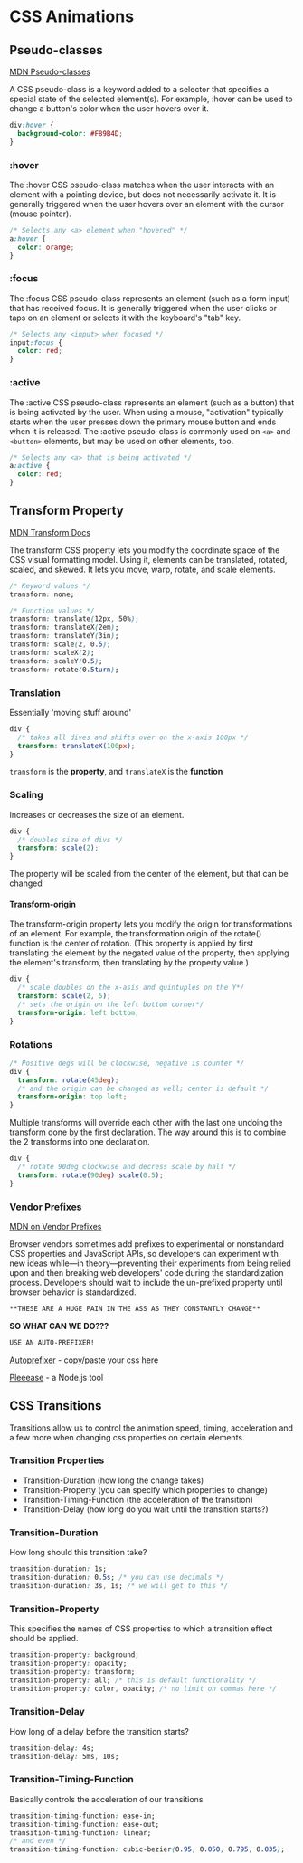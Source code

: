 # CSS Animations

## Pseudo-classes

[MDN Pseudo-classes](https://developer.mozilla.org/en-US/docs/Web/CSS/Pseudo-classes)

A CSS pseudo-class is a keyword added to a selector that specifies a special state of the selected element(s). For example, :hover can be used to change a button's color when the user hovers over it.

```css
div:hover {
  background-color: #F89B4D;
}
```

### :hover

The :hover CSS pseudo-class matches when the user interacts with an element with a pointing device, but does not necessarily activate it. It is generally triggered when the user hovers over an element with the cursor (mouse pointer).

```css
/* Selects any <a> element when "hovered" */
a:hover {
  color: orange;
}
```

### :focus

The :focus CSS pseudo-class represents an element (such as a form input) that has received focus. It is generally triggered when the user clicks or taps on an element or selects it with the keyboard's "tab" key.

```css
/* Selects any <input> when focused */
input:focus {
  color: red;
}
```

### :active

The :active CSS pseudo-class represents an element (such as a button) that is being activated by the user. When using a mouse, "activation" typically starts when the user presses down the primary mouse button and ends when it is released. The :active pseudo-class is commonly used on `<a>` and `<button>` elements, but may be used on other elements, too.

```css
/* Selects any <a> that is being activated */
a:active {
  color: red;
}
```

## Transform Property

[MDN Transform Docs](https://developer.mozilla.org/en-US/docs/Web/CSS/transform?v=control)

The transform CSS property lets you modify the coordinate space of the CSS visual formatting model. Using it, elements can be translated, rotated, scaled, and skewed. It lets you move, warp, rotate, and scale elements.

```css
/* Keyword values */
transform: none;

/* Function values */
transform: translate(12px, 50%);
transform: translateX(2em);
transform: translateY(3in);
transform: scale(2, 0.5);
transform: scaleX(2);
transform: scaleY(0.5);
transform: rotate(0.5turn);
```

### Translation

Essentially 'moving stuff around'

```css
div {
  /* takes all dives and shifts over on the x-axis 100px */
  transform: translateX(100px);
}
```

`transform` is the **property**, and `translateX` is the **function**

### Scaling

Increases or decreases the size of an element.

```css
div {
  /* doubles size of divs */
  transform: scale(2);
}
```

The property will be scaled from the center of the element, but that can be changed

#### Transform-origin

The transform-origin property lets you modify the origin for transformations of an element. For example, the transformation origin of the rotate() function is the center of rotation. (This property is applied by first translating the element by the negated value of the property, then applying the element's transform, then translating by the property value.)

```css
div {
  /* scale doubles on the x-asis and quintuples on the Y*/
  transform: scale(2, 5);
  /* sets the origin on the left bottom corner*/
  transform-origin: left bottom;
}
```

### Rotations

```css
/* Positive degs will be clockwise, negative is counter */
div {
  transform: rotate(45deg);
  /* and the origin can be changed as well; center is default */
  transform-origin: top left;
}
```

Multiple transforms will override each other with the last one undoing the transform done by the first declaration.  The way around this is to combine the 2 transforms into one declaration.

```css
div {
  /* rotate 90deg clockwise and decress scale by half */
  transform: rotate(90deg) scale(0.5);
}
```

### Vendor Prefixes

[MDN on Vendor Prefixes](https://developer.mozilla.org/en-US/docs/Glossary/Vendor_Prefix)

Browser vendors sometimes add prefixes to experimental or nonstandard CSS properties and JavaScript APIs, so developers can experiment with new ideas while—in theory—preventing their experiments from being relied upon and then breaking web developers' code during the standardization process. Developers should wait to include the un-prefixed property until browser behavior is standardized.

```md
**THESE ARE A HUGE PAIN IN THE ASS AS THEY CONSTANTLY CHANGE**
```

**SO WHAT CAN WE DO???**

```md
USE AN AUTO-PREFIXER!
```

[Autoprefixer](autoprefixer.github.io) - copy/paste your css here

[Pleeease](http://pleeease.io/) - a Node.js tool

## CSS Transitions

Transitions allow us to control the animation speed, timing, acceleration and a few more when changing css properties on certain elements.

### Transition Properties

* Transition-Duration (how long the change takes)
* Transition-Property (you can specify which properties to change)
* Transition-Timing-Function (the acceleration of the transition)
* Transition-Delay (how long do you wait until the transition starts?)

### Transition-Duration

How long should this transition take?

```css
transition-duration: 1s;
transition-duration: 0.5s; /* you can use decimals */
transition-duration: 3s, 1s; /* we will get to this */
```

### Transition-Property

This specifies the names of CSS properties to which a transition effect should be applied.

```css
transition-property: background;
transition-property: opacity;
transition-property: transform;
transition-property: all; /* this is default functionality */
transition-property: color, opacity; /* no limit on commas here */
```

### Transition-Delay

How long of a delay before the transition starts?

```css
transition-delay: 4s;
transition-delay: 5ms, 10s;
```

### Transition-Timing-Function

Basically controls the acceleration of our transitions

```css
transition-timing-function: ease-in;
transition-timing-function: ease-out;
transition-timing-function: linear;
/* and even */
transition-timing-function: cubic-bezier(0.95, 0.050, 0.795, 0.035);
```